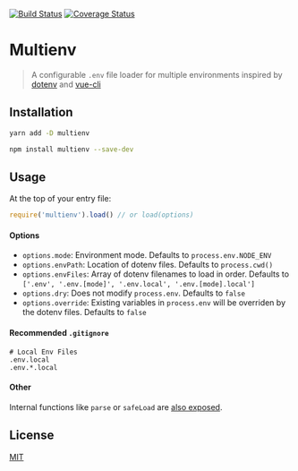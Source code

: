 [![Build Status](https://travis-ci.org/frandiox/multienv.svg?branch=master)](https://travis-ci.org/frandiox/multienv)
[![Coverage Status](https://coveralls.io/repos/github/frandiox/multienv/badge.svg?branch=master)](https://coveralls.io/github/frandiox/multienv?branch=master)

# Multienv

> A configurable `.env` file loader for multiple environments inspired by [dotenv](https://github.com/motdotla/dotenv) and [vue-cli](https://github.com/vuejs/vue-cli)

## Installation

```bash
yarn add -D multienv
```

```bash
npm install multienv --save-dev
```

## Usage

At the top of your entry file:

```js
require('multienv').load() // or load(options)
```

#### Options

- `options.mode`: Environment mode. Defaults to `process.env.NODE_ENV`
- `options.envPath`: Location of dotenv files. Defaults to `process.cwd()`
- `options.envFiles`: Array of dotenv filenames to load in order. Defaults to `['.env', '.env.[mode]', '.env.local', '.env.[mode].local']`
- `options.dry`: Does not modify `process.env`. Defaults to `false`
- `options.override`: Existing variables in `process.env` will be overriden by the dotenv files. Defaults to `false`

#### Recommended `.gitignore`

```
# Local Env Files
.env.local
.env.*.local
```

#### Other

Internal functions like `parse` or `safeLoad` are [also exposed](index.js).

## License

[MIT](LICENSE)
